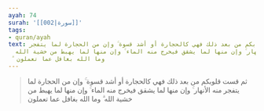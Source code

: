 ```yaml
---
ayah: 74
surah: '[[002|سورة]]'
tags:
- quran/ayah
text: ثم قست قلوبكم من بعد ذلك فهي كالحجارة أو أشد قسوة ۚ وإن من الحجارة لما يتفجر
  منه الأنهار ۚ وإن منها لما يشقق فيخرج منه الماء ۚ وإن منها لما يهبط من خشية الله
  ۗ وما الله بغافل عما تعملون
---
```

> ثم قست قلوبكم من بعد ذلك فهي كالحجارة أو أشد قسوة ۚ وإن من الحجارة لما يتفجر منه الأنهار ۚ وإن منها لما يشقق فيخرج منه الماء ۚ وإن منها لما يهبط من خشية الله ۗ وما الله بغافل عما تعملون
